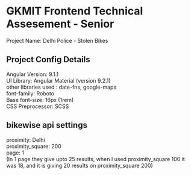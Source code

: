 # GKMIT Frontend Technical Assesement - Senior
Project Name: Delhi Police - Stolen Bikes
## Project Config Details
Angular Version: 9.1.1  
UI Library: Angular Material (version 9.2.1)  
other libraries used : date-fns, google-maps  
font-family: Roboto  
Base font-size: 16px (1rem)  
CSS Preprocessor: SCSS  

## bikewise api settings
proximity: Delhi  
proximity_square: 200  
page: 1  
(In 1 page they give upto 25 results, when I used proximity_square 100 it was 18,  and it is giving 20 results on proximity_square 200)  
  
 